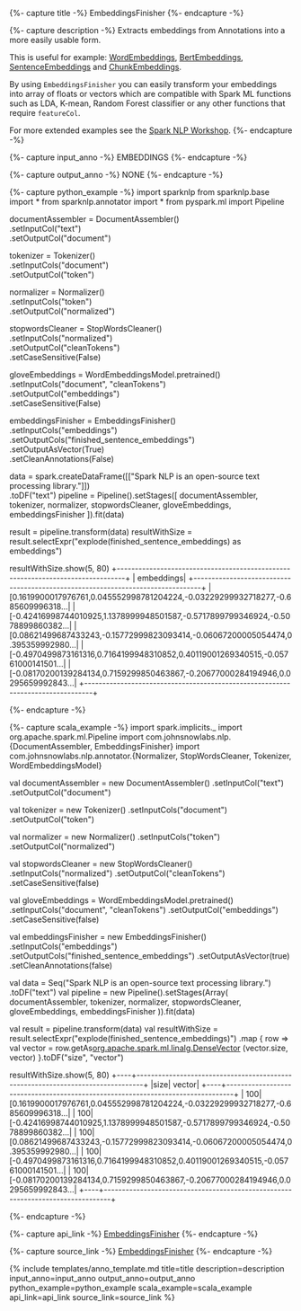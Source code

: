 {%- capture title -%}
EmbeddingsFinisher
{%- endcapture -%}

{%- capture description -%}
Extracts embeddings from Annotations into a more easily usable form.

This is useful for example:
[WordEmbeddings](https://nlp.johnsnowlabs.com/api/com/johnsnowlabs/nlp/embeddings/WordEmbeddings),
[BertEmbeddings](https://nlp.johnsnowlabs.com/api/com/johnsnowlabs/nlp/embeddings/BertEmbeddings),
[SentenceEmbeddings](https://nlp.johnsnowlabs.com/api/com/johnsnowlabs/nlp/embeddings/SentenceEmbeddings) and
[ChunkEmbeddings](https://nlp.johnsnowlabs.com/api/com/johnsnowlabs/nlp/embeddings/ChunkEmbeddings).

By using `EmbeddingsFinisher` you can easily transform your embeddings into array of floats or vectors which are
compatible with Spark ML functions such as LDA, K-mean, Random Forest classifier or any other functions that require
`featureCol`.

For more extended examples see the
[Spark NLP Workshop](https://github.com/JohnSnowLabs/spark-nlp-workshop/blob/master/tutorials/Certification_Trainings/Public/5.1_Text_classification_examples_in_SparkML_SparkNLP.ipynb).
{%- endcapture -%}

{%- capture input_anno -%}
EMBEDDINGS
{%- endcapture -%}

{%- capture output_anno -%}
NONE
{%- endcapture -%}

{%- capture python_example -%}
import sparknlp
from sparknlp.base import *
from sparknlp.annotator import *
from pyspark.ml import Pipeline

documentAssembler = DocumentAssembler() \
    .setInputCol("text") \
    .setOutputCol("document")

tokenizer = Tokenizer() \
    .setInputCols("document") \
    .setOutputCol("token")

normalizer = Normalizer() \
    .setInputCols("token") \
    .setOutputCol("normalized")

stopwordsCleaner = StopWordsCleaner() \
    .setInputCols("normalized") \
    .setOutputCol("cleanTokens") \
    .setCaseSensitive(False)

gloveEmbeddings = WordEmbeddingsModel.pretrained() \
    .setInputCols("document", "cleanTokens") \
    .setOutputCol("embeddings") \
    .setCaseSensitive(False)

embeddingsFinisher = EmbeddingsFinisher() \
    .setInputCols("embeddings") \
    .setOutputCols("finished_sentence_embeddings") \
    .setOutputAsVector(True) \
    .setCleanAnnotations(False)

data = spark.createDataFrame([["Spark NLP is an open-source text processing library."]]) \
    .toDF("text")
pipeline = Pipeline().setStages([
    documentAssembler,
    tokenizer,
    normalizer,
    stopwordsCleaner,
    gloveEmbeddings,
    embeddingsFinisher
]).fit(data)

result = pipeline.transform(data)
resultWithSize = result.selectExpr("explode(finished_sentence_embeddings) as embeddings")

resultWithSize.show(5, 80)
+--------------------------------------------------------------------------------+
|                                                                      embeddings|
+--------------------------------------------------------------------------------+
|[0.1619900017976761,0.045552998781204224,-0.03229299932718277,-0.685609996318...|
|[-0.42416998744010925,1.1378999948501587,-0.5717899799346924,-0.5078899860382...|
|[0.08621499687433243,-0.15772999823093414,-0.06067200005054474,0.395359992980...|
|[-0.4970499873161316,0.7164199948310852,0.40119001269340515,-0.05761000141501...|
|[-0.08170200139284134,0.7159299850463867,-0.20677000284194946,0.0295659992843...|
+--------------------------------------------------------------------------------+

{%- endcapture -%}

{%- capture scala_example -%}
import spark.implicits._
import org.apache.spark.ml.Pipeline
import com.johnsnowlabs.nlp.{DocumentAssembler, EmbeddingsFinisher}
import com.johnsnowlabs.nlp.annotator.{Normalizer, StopWordsCleaner, Tokenizer, WordEmbeddingsModel}

val documentAssembler = new DocumentAssembler()
  .setInputCol("text")
  .setOutputCol("document")

val tokenizer = new Tokenizer()
  .setInputCols("document")
  .setOutputCol("token")

val normalizer = new Normalizer()
  .setInputCols("token")
  .setOutputCol("normalized")

val stopwordsCleaner = new StopWordsCleaner()
  .setInputCols("normalized")
  .setOutputCol("cleanTokens")
  .setCaseSensitive(false)

val gloveEmbeddings = WordEmbeddingsModel.pretrained()
  .setInputCols("document", "cleanTokens")
  .setOutputCol("embeddings")
  .setCaseSensitive(false)

val embeddingsFinisher = new EmbeddingsFinisher()
  .setInputCols("embeddings")
  .setOutputCols("finished_sentence_embeddings")
  .setOutputAsVector(true)
  .setCleanAnnotations(false)

val data = Seq("Spark NLP is an open-source text processing library.")
  .toDF("text")
val pipeline = new Pipeline().setStages(Array(
  documentAssembler,
  tokenizer,
  normalizer,
  stopwordsCleaner,
  gloveEmbeddings,
  embeddingsFinisher
)).fit(data)

val result = pipeline.transform(data)
val resultWithSize = result.selectExpr("explode(finished_sentence_embeddings)")
  .map { row =>
    val vector = row.getAs[org.apache.spark.ml.linalg.DenseVector](0)
    (vector.size, vector)
  }.toDF("size", "vector")

resultWithSize.show(5, 80)
+----+--------------------------------------------------------------------------------+
|size|                                                                          vector|
+----+--------------------------------------------------------------------------------+
| 100|[0.1619900017976761,0.045552998781204224,-0.03229299932718277,-0.685609996318...|
| 100|[-0.42416998744010925,1.1378999948501587,-0.5717899799346924,-0.5078899860382...|
| 100|[0.08621499687433243,-0.15772999823093414,-0.06067200005054474,0.395359992980...|
| 100|[-0.4970499873161316,0.7164199948310852,0.40119001269340515,-0.05761000141501...|
| 100|[-0.08170200139284134,0.7159299850463867,-0.20677000284194946,0.0295659992843...|
+----+--------------------------------------------------------------------------------+

{%- endcapture -%}

{%- capture api_link -%}
[EmbeddingsFinisher](https://nlp.johnsnowlabs.com/api/com/johnsnowlabs/nlp/EmbeddingsFinisher)
{%- endcapture -%}

{%- capture source_link -%}
[EmbeddingsFinisher](https://github.com/JohnSnowLabs/spark-nlp/tree/master/src/main/scala/com/johnsnowlabs/nlp/EmbeddingsFinisher.scala)
{%- endcapture -%}

{% include templates/anno_template.md
title=title
description=description
input_anno=input_anno
output_anno=output_anno
python_example=python_example
scala_example=scala_example
api_link=api_link
source_link=source_link
%}